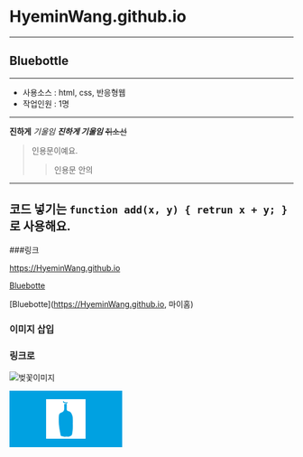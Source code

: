 # HyeminWang.github.io
---
## Bluebottle
---

- 사용소스 : html, css, 반응형웹
- 작업인원 : 1명

---

**진하게**
*기울임*
***진하게 기울임***
~~취소선~~

> 인용문이예요.
>> 인용문 안의 


---
코드 넣기는 `function add(x, y) { retrun x + y; }` 로 사용해요.
---

###링크

https://HyeminWang.github.io

[Bluebotte](https://HyeminWang.github.io)

[Bluebotte](https://HyeminWang.github.io, 마이홈)

### 이미지 삽입
### 링크로 
![벚꽃이미지](https://file.mk.co.kr/meet/yonhap/2022/04/06/image_readtop_2022_308235_0_093211.jpg)

![썸네일이미지](./image/bluebottle_thumnail.png)
